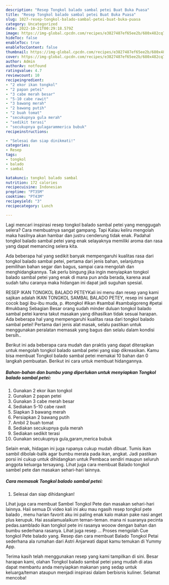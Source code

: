 ```yaml
---
description: "Resep Tongkol balado sambal petei Buat Buka Puasa"
title: "Resep Tongkol balado sambal petei Buat Buka Puasa"
slug: 1027-resep-tongkol-balado-sambal-petei-buat-buka-puasa
category: Uncategorized
date: 2022-10-21T00:29:18.579Z
image: https://img-global.cpcdn.com/recipes/e3827487ef65ee2b/680x482cq70/tongkol-balado-sambal-petei-foto-resep-utama.jpg
hideToc: false
enableToc: true
enableTocContent: false
thumbnail: https://img-global.cpcdn.com/recipes/e3827487ef65ee2b/680x482cq70/tongkol-balado-sambal-petei-foto-resep-utama.jpg
cover: https://img-global.cpcdn.com/recipes/e3827487ef65ee2b/680x482cq70/tongkol-balado-sambal-petei-foto-resep-utama.jpg
author: Admin
authorAv: notfound
ratingvalue: 4.7
reviewcount: 10
recipeingredient:
- "2 ekor ikan tongkol"
- "2 papan petei"
- "3 cabe merah besar"
- "5-10 cabe rawit"
- "3 bawang merah"
- "2 bawang putih"
- "2 buah tomat"
- "secukupnya gula merah"
- "sedikit terasi"
- "secukupnya gulagarammerica bubuk"
recipeinstructions:

- "Selesai dan siap dinikmati!"
categories:
- Resep
tags:
- tongkol
- balado
- sambal

katakunci: tongkol balado sambal 
nutrition: 172 calories
recipecuisine: Indonesian
preptime: "PT35M"
cooktime: "PT43M"
recipeyield: "3"
recipecategory: Lunch

---
```



Lagi mencari inspirasi resep tongkol balado sambal petei yang menggugah selera? Cara membuatnya sangat gampang. Tapi Kalau keliru mengolah maka hasilnya akan hambar dan justru cenderung tidak enak. Padahal tongkol balado sambal petei yang enak selayaknya memiliki aroma dan rasa yang dapat memancing selera kita.


Ada beberapa hal yang sedikit banyak mempengaruhi kualitas rasa dari tongkol balado sambal petei, pertama dari jenis bahan, selanjutnya pemilihan bahan segar dan bagus, sampai cara mengolah dan menghidangkannya. Tak perlu bingung jika ingin menyiapkan tongkol balado sambal petei yang enak di mana pun anda berada, karena asal sudah tahu caranya maka hidangan ini dapat jadi suguhan spesial.

RESEP IKAN TONGKOL BALADO PETEYKali ini menu dan resep yang kami sajikan adalah IKAN TONGKOL SAMBAL BALADO PETEY, resep ini sangat cocok bagi ibu-ibu muda, p. #tongkol #ikan #sambal #sambalgoreng #petai #mukbang Sebagian Besar orang sudah minder duluan tongkol balado sambal petei karena takut masakan yang dihasilkan tidak sesuai harapan. Ada beberapa hal yang mempengaruhi kualitas rasa dari tongkol balado sambal petei! Pertama dari jenis alat masak, selalu pastikan untuk menggunakan peralatan memasak yang bagus dan selalu dalam kondisi bersih..


Berikut ini ada beberapa cara mudah dan praktis yang dapat diterapkan untuk mengolah tongkol balado sambal petei yang siap dikreasikan. Kamu bisa membuat Tongkol balado sambal petei memakai 10 bahan dan 0 langkah pembuatan. Berikut ini cara untuk membuat hidangannya.

<!--inarticleads1-->

##### Bahan-bahan dan bumbu yang diperlukan untuk menyiapkan Tongkol balado sambal petei:

1. Gunakan 2 ekor ikan tongkol
1. Gunakan 2 papan petei
1. Gunakan 3 cabe merah besar
1. Sediakan 5-10 cabe rawit
1. Siapkan 3 bawang merah
1. Persiapkan 2 bawang putih
1. Ambil 2 buah tomat
1. Sediakan secukupnya gula merah
1. Sediakan sedikit terasi
1. Gunakan secukupnya gula,garam,merica bubuk


Selain enak, hidagan ini juga rupanya cukup mudah dibuat. Tumis ikan sambil dibolak-balik agar bumbu merata pada ikan, angkat. Jadi pastikan porsi ini cukup untuk dihidangkan untuk Pembaca sendiri maupun seluruh anggota keluarga tersayang. Lihat juga cara membuat Balado tongkol sambel pete dan masakan sehari-hari lainnya. 

<!--inarticleads2-->

##### Cara memasak Tongkol balado sambal petei:


1. Selesai dan siap dihidangkan!

Lihat juga cara membuat Sambel Tongkol Pete dan masakan sehari-hari lainnya. Haii semua Di video kali ini aku mau ngasih resep tongkol pete balado , menu harian favorit aku ini paling enak kalo makan pake nasi anget plus kerupuk. Hai assalamualaikum teman-teman. mana ni suaranya pecinta pedas.samblado ikan tongkol pete ini rasanya wooow dengan bahan dan bumbu sederhana rasanya. Lihat juga resep … Proses mengolah Cue tongkol Pete balado yang. Resep dan cara membuat Balado Tongkol Petai sederhana ala rumahan dari Astri Anjarwati dapat kamu temukan di Yummy App. 

Terima kasih telah menggunakan resep yang kami tampilkan di sini. Besar harapan kami, olahan Tongkol balado sambal petei yang mudah di atas dapat membantu anda menyiapkan makanan yang sedap untuk keluarga/teman ataupun menjadi inspirasi dalam berbisnis kuliner. Selamat mencoba!
